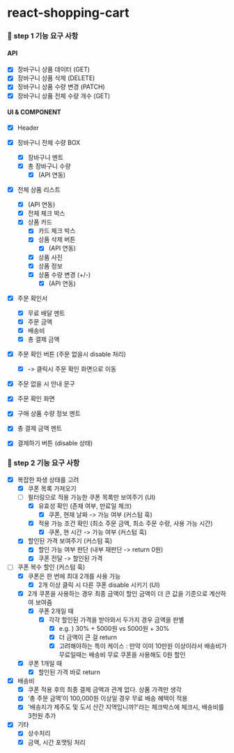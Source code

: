 # react-shopping-cart

### 🎯 step 1 기능 요구 사항

#### API

- [x] 장바구니 상품 데이터 (GET)
- [x] 장바구니 상품 삭제 (DELETE)
- [x] 장바구니 상품 수량 변경 (PATCH)
- [x] 장바구니 상품 전체 수량 개수 (GET)

#### UI & COMPONENT

- [x] Header
- [x] 장바구니 전체 수량 BOX
  - [x] 장바구니 멘트
  - [x] 총 장바구니 수량
    - [x] (API 연동)
- [x] 전체 상품 리스트
  - [x] (API 연동)
  - [x] 전체 체크 박스
  - [x] 상품 카드
    - [x] 카드 체크 박스
    - [x] 상품 삭제 버튼
      - [x] (API 연동)
    - [x] 상품 사진
    - [x] 상품 정보
    - [x] 상품 수량 변경 (+/-)
      - [x] (API 연동)
- [x] 주문 확인서
  - [x] 무료 배달 멘트
  - [x] 주문 금액
  - [x] 배송비
  - [x] 총 결제 금액
- [x] 주문 확인 버튼 (주문 없을시 disable 처리)
  - [x] -> 클릭시 주문 확인 화면으로 이동
- [x] 주문 없을 시 안내 문구

- [x] 주문 확인 화면
- [x] 구매 상품 수량 정보 멘트
- [x] 총 결제 금액 멘트
- [x] 결제하기 버튼 (disable 상태)

### 🎯 step 2 기능 요구 사항

- [x] 복잡한 파생 상태를 고려
  - [x] 쿠폰 목록 가져오기
  - [ ] 필터링으로 적용 가능한 쿠폰 목록만 보여주기 (UI)
    - [x] 유효성 확인 (존재 여부, 만료일 체크)
      - [x] 쿠폰, 현재 날짜 -> 가능 여부 (커스텀 훅)
    - [x] 적용 가능 조건 확인 (최소 주문 금액, 최소 주문 수량, 사용 가능 시간)
      - [x] 쿠폰, 현 시간 -> 가능 여부 (커스텀 훅)
  - [x] 할인된 가격 보여주기 (커스텀 훅)
    - [x] 할인 가능 여부 판단 (내부 재판단 -> return 0원)
    - [x] 쿠폰 전달 -> 할인된 가격
- [ ] 쿠폰 복수 할인 (커스텀 훅)
  - [x] 쿠폰은 한 번에 최대 2개를 사용 가능
    - [x] 2개 이상 클릭 시 다른 쿠폰 disable 시키기 (UI)
  - [x] 2개 쿠폰을 사용하는 경우 최종 금액이 할인 금액이 더 큰 값을 기준으로 계산하여 보여줌
    - [x] 쿠폰 2개일 때
      - [x] 각각 할인된 가격을 받아와서 두가지 경우 금액을 판별
        - [x] e.g. ) 30% + 5000원 vs 5000원 + 30%
        - [x] 더 금액이 큰 걸 return
        - [x] 고려해야하는 특이 케이스 : 만약 이미 10만원 이상이라서 배송비가 무료일때는 배송비 무료 쿠폰을 사용해도 0원 할인
  - [x] 쿠폰 1개일 때
    - [x] 할인된 가격 바로 return
- [x] 배송비
  - [x] 쿠폰 적용 후의 최종 결제 금액과 관계 없다. 상품 가격만 생각
  - [x] ‘총 주문 금액’이 100,000원 이상일 경우 무료 배송 혜택이 적용
  - [x] '배송지가 제주도 및 도서 산간 지역입니까?'라는 체크박스에 체크시, 배송비를 3천원 추가
- [x] 기타
  - [x] 상수처리
  - [x] 금액, 시간 포맷팅 처리

